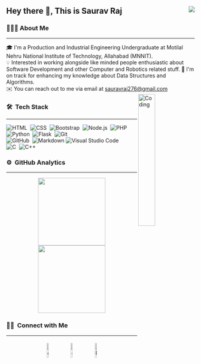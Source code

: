 ## Hey there 👋, This is Saurav Raj <img align="right" src="https://visitor-badge.glitch.me/badge?page_id=sauravraj276.sauravraj276" />

### 👨🏻‍💻 About Me
<hr>

🎓 I'm a Production and Industrial Engineering Undergraduate at Motilal Nehru National Institute of Technology, Allahabad (MNNIT).\
💡 Interested in working alongside like minded people enthusiastic about Software Development and other Computer and Robotics related stuff.
🌱 I'm on track for enhancing my knowledge about Data Structures and Algorithms.\
✉️ You can reach out to me via email at sauravraj276@gmail.com
<img alt="Coding " src="https://c.tenor.com/2uyENRmiUt0AAAAC/coding.gif" align="right" width="30%" height="30%"/>
### 🛠 &nbsp;Tech Stack
<hr>

![HTML](https://img.shields.io/badge/-HTML-05122A?style=flat&logo=HTML5)&nbsp;
![CSS](https://img.shields.io/badge/-CSS-05122A?style=flat&logo=CSS3&logoColor=1572B6)&nbsp;
![Bootstrap](https://img.shields.io/badge/-bootstrap-05122A?style=flat&logo=bootstrap&logoColor=1572B6)&nbsp;
![Node.js](https://img.shields.io/badge/-nodejs-05122A?style=flat&logo=node.js&logoColor=FFA518)&nbsp;
![PHP](https://img.shields.io/badge/-php-05122A?style=flat&logo=php&logoColor=FFA518)&nbsp;
![Python](https://img.shields.io/badge/-python-05122A?style=flat&logo=python&logoColor=FFA518)&nbsp;
![Flask](https://img.shields.io/badge/-flask-05122A?style=flat&logo=flask&logoColor=FFA518)&nbsp;
![Git](https://img.shields.io/badge/-Git-05122A?style=flat&logo=git)&nbsp;\
![GitHub](https://img.shields.io/badge/-GitHub-05122A?style=flat&logo=github)&nbsp;
![Markdown](https://img.shields.io/badge/-Markdown-05122A?style=flat&logo=markdown)
![Visual Studio Code](https://img.shields.io/badge/-Visual%20Studio%20Code-05122A?style=flat&logo=visual-studio-code&logoColor=007ACC)&nbsp;\
![C](https://img.shields.io/badge/-C-05122A?style=flat&logo=C&logoColor=A8B9CC)&nbsp;
![C++](https://img.shields.io/badge/-C++-05122A?style=flat&logo=C%2B%2B&logoColor=00599C)

### ⚙️ &nbsp;GitHub Analytics
<hr>

<p align="center">
<a href="https://github.com/sauravraj276">
  <img height="180em" src="https://github-readme-stats-eight-theta.vercel.app/api?username=sauravraj276&show_icons=true&theme=algolia&include_all_commits=true&count_private=true"/>
  <img height="180em" src="https://github-readme-stats-eight-theta.vercel.app/api/top-langs/?username=sauravraj276&layout=compact&langs_count=8&theme=algolia"/>
</a>
</p>

### 🤝🏻 &nbsp;Connect with Me
<hr>

<p align="center">
	<a href="mailto:sauravraj276@gmail.com"><img alt="github" width="10%" style="padding:5px" src="https://img.icons8.com/color/100/000000/gmail.png"/></a>
	<a href="https://github.com/sauravraj276"><img alt="github" width="10%" style="padding:5px" src="https://img.icons8.com/color/100/000000/github.png"/></a>
	<a href="https://www.linkedin.com/in/sauravraj/"><img alt="linkedin" width="10%" style="padding:5px" src="https://img.icons8.com/color/100/000000/linkedin.png"/></a>	
	
</p>
